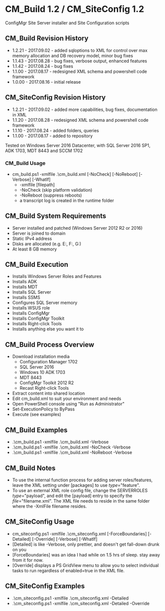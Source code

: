 # CM_Build 1.2 / CM_SiteConfig 1.2
ConfigMgr Site Server installer and Site Configuration scripts

## CM_Build Revision History
* 1.2.21 - 2017.09.02 - added sqloptions to XML for control over max memory allocation and DB recovery model, minor bug fixes
* 1.1.43 - 2017.08.28 - bug fixes, verbose output, enhanced features
* 1.1.42 - 2017.08.24 - bug fixes
* 1.1.00 - 2017.08.17 - redesigned XML schema and powershell code framework
* 1.0.00 - 2017.08.16 - initial release

## CM_SiteConfig Revision History
* 1.2.21 - 2017.09.02 - added more capabilities, bug fixes, documentation in XML
* 1.1.20 - 2017.08.28 - redesigned XML schema and powershell code framework
* 1.1.10 - 2017.08.24 - added folders, queries
* 1.1.00 - 2017.08.17 - added to repository

Tested on Windows Server 2016 Datacenter, with SQL Server 2016 SP1, ADK 1703, MDT 8443 and SCCM 1702

### CM_Build Usage

* cm_build.ps1 -xmlfile .\cm_build.xml [-NoCheck] [-NoReboot] [-Verbose] [-WhatIf]
  * -xmlfile [filepath]
  * -NoCheck (skip platform validation)
  * -NoReboot (suppress reboots)
  * a transcript log is created in the runtime folder

## CM_Build System Requirements

* Server installed and patched (Windows Server 2012 R2 or 2016)
* Server is joined to domain
* Static IPv4 address
* Disks are allocated (e.g. E:, F:, G:)
* At least 8 GB memory

## CM_Build Execution

* Installs Windows Server Roles and Features
* Installs ADK
* Installs MDT
* Installs SQL Server
* Installs SSMS
* Configures SQL Server memory
* Installs WSUS role
* Installs ConfigMgr
* Installs ConfigMgr Toolkit
* Installs Right-click Tools
* Installs anything else you want it to

## CM_Build Process Overview

* Download installation media
  * Configuration Manager 1702
  * SQL Server 2016
  * Windows 10 ADK 1703
  * MDT 8443
  * ConfigMgr Toolkit 2012 R2
  * Recast Right-click Tools
* Extract content into shared location
* Edit cm_build.xml to suit your environment and needs
* Open PowerShell console using "Run as Administrator"
* Set-ExecutionPolicy to ByPass 
* Execute (see examples)

## CM_Build Examples

* .\cm_build.ps1 -xmlfile .\cm_build.xml -Verbose
* .\cm_build.ps1 -xmlfile .\cm_build.xml -NoCheck -Verbose
* .\cm_build.ps1 -xmlfile .\cm_build.xml -NoReboot -Verbose

## CM_Build Notes

* To use the internal function process for adding server roles/features, leave the XML setting under [packages] to use *type*="feature".
* To use an external XML role config file, change the SERVERROLES *type*="payload", and edit the [payload] entry to specify the *file*="filename.xml".  The XML file needs to reside in the same folder where the -XmlFile filename resides.

## CM_SiteConfig Usage

* cm_siteconfig.ps1 -xmlfile .\cm_siteconfig.xml [-ForceBoundaries] [-Detailed] [-Override] [-Verbose] [-WhatIf]
* [Detailed] is like -Verbose, only prettier, and doesn't get fall-down drunk on you
* [ForceBoundaries] was an idea I had while on 1.5 hrs of sleep. stay away from it for now.
* [Override] displays a PS GridView menu to allow you to select individual tasks to run regardless of enabled=true in the XML file.

## CM_SiteConfig Examples

* .\cm_siteconfig.ps1 -xmlfile .\cm_siteconfig.xml -Detailed
* .\cm_siteconfig.ps1 -xmlfile .\cm_siteconfig.xml -Detailed -Override

